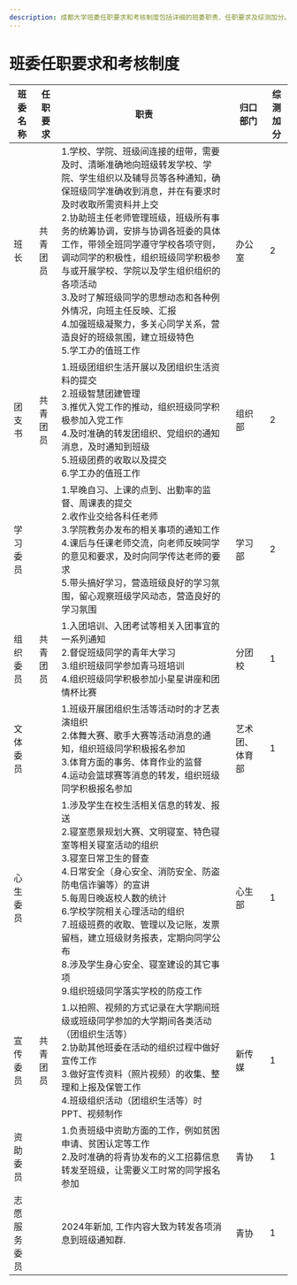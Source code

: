 ```yaml
---
description: 成都大学班委任职要求和考核制度包括详细的班委职责、任职要求及综测加分。班长需协调班级事务，团支书负责团组织生活和推优入党，学习委员监督出勤与学习氛围，组织委员推动入团相关事宜，文体委员组织才艺表演和体育活动，心生委员关注学生在校生活和心理健康，宣传委员记录和宣传班级活动，资助委员管理资助事务，志愿服务委员转发通知
---
```


# 班委任职要求和考核制度

| 班委名称   | 任职要求 | 职责                                                                                                                                                                                                                                                                             | 归口部门    | 综测加分 |
|--------|------|--------------------------------------------------------------------------------------------------------------------------------------------------------------------------------------------------------------------------------------------------------------------------------|---------|------|
| 班长     | 共青团员 | 1.学校、学院、班级间连接的纽带，需要及时、清晰准确地向班级转发学校、学院、学生组织以及辅导员等各种通知，确保班级同学准确收到消息，并在有要求时及时收取所需资料并上交<br>2.协助班主任老师管理班级，班级所有事务的统筹协调，安排与协调各班委的具体工作，带领全班同学遵守学校各项守则，调动同学的积极性，组织班级同学积极参与或开展学校、学院以及学生组织组织的各项活动<br>3.及时了解班级同学的思想动态和各种例外情况，向班主任反映、汇报<br>4.加强班级凝聚力，多关心同学关系，营造良好的班级氛围，建立班级特色<br>5.学工办的值班工作 | 办公室     | 2    |
| 团支书    | 共青团员 | 1.班级团组织生活开展以及团组织生活资料的提交<br>2.班级智慧团建管理<br>3.推优入党工作的推动，组织班级同学积极参加入党工作<br>4.及时准确的转发团组织、党组织的通知消息，及时通知到班级<br>5.班级团费的收取以及提交<br>6.学工办的值班工作                                                                                                                                            | 组织部     | 2    |
| 学习委员   |      | 1.早晚自习、上课的点到、出勤率的监督、周课表的提交<br>2.收作业交给各科任老师<br>3.学院教务办发布的相关事项的通知工作<br>4.课后与任课老师交流，向老师反映同学的意见和要求，及时向同学传达老师的要求<br>5.带头搞好学习，营造班级良好的学习氛围，留心观察班级学风动态，营造良好的学习氛围                                                                                                                       | 学习部     | 2    |
| 组织委员   | 共青团员 | 1.入团培训、入团考试等相关入团事宜的一系列通知<br>2.督促班级同学的青年大学习<br>3.组织班级同学参加青马班培训<br>4.组织班级同学积极参加小星星讲座和团情杯比赛                                                                                                                                                                                       | 分团校     | 1    |
| 文体委员   |      | 1.班级开展团组织生活等活动时的才艺表演组织<br>2.体舞大赛、歌手大赛等活动消息的通知，组织班级同学积极报名参加<br>3.体育方面的事务、体育作业的监督<br>4.运动会篮球赛等消息的转发，组织班级同学积极报名参加                                                                                                                                                                 | 艺术团、体育部 | 1    |
| 心生委员   |      | 1.涉及学生在校生活相关信息的转发、报送<br>2.寝室愿景规划大赛、文明寝室、特色寝室等相关寝室活动的组织<br>3.寝室日常卫生的督查<br>4.日常安全（身心安全、消防安全、防盗防电信诈骗等）的宣讲<br>5.每周日晚返校人数的统计<br>6.学校学院相关心理活动的组织<br>7.班级班费的收取、管理以及记账，发票留档，建立班级财务报表，定期向同学公布<br>8.涉及学生身心安全、寝室建设的其它事项<br>9.组织班级同学落实学校的防疫工作                                              | 心生部     | 1    |
| 宣传委员   | 共青团员 | 1.以拍照、视频的方式记录在大学期间班级或班级同学参加的大学期间各类活动（团组织生活等）<br>2.协助其他班委在活动的组织过程中做好宣传工作<br>3.做好宣传资料（照片视频）的收集、整理和上报及保管工作<br>4.班级组织活动（团组织生活等）时PPT、视频制作                                                                                                                                           | 新传媒     | 1    |
| 资助委员   |      | 1.负责班级中资助方面的工作，例如贫困申请、贫困认定等工作<br>2.及时准确的将青协发布的义工招募信息转发至班级，让需要义工时常的同学报名参加                                                                                                                                                                                                       | 青协      | 1    |
| 志愿服务委员 |      | 2024年新加, 工作内容大致为转发各项消息到班级通知群.                                                                                                                                                                                                                                       | 青协      | 1    |

